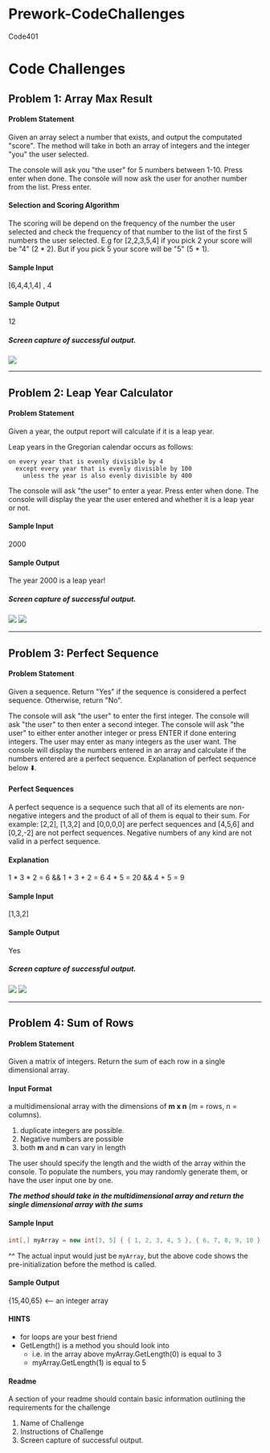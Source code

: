 # Prework-CodeChallenges
Code401

# Code Challenges 
<!-- For each of the challenges below, create a new method in a single Console application. All of your code should live in the `Program.cs`
file. Utilize the `Main()` method to call each challenge method, you may create additional external methods as appropriate.  -->

## Problem 1: Array Max Result

#### Problem Statement
Given an array select a number that exists, and output the computated "score". The method will take in both an array of integers and the integer "you" the user selected.

The console will ask you "the user" for 5 numbers between 1-10.  Press enter when done.
The console will now ask the user for another number from the list.  Press enter.

#### Selection and Scoring Algorithm
The scoring will be depend on the frequency of the number the user selected and check the frequency of that number to the list of the first 5 numbers the user selected. 
E.g for [2,2,3,5,4] if you pick 2 your score will be "4" (2 * 2).  But if you pick 5 your score will be "5" (5 * 1).

#### Sample Input
[6,4,4,1,4] , 4

#### Sample Output
12

##### Screen capture of successful output. 
![](ScreenShots/Capture1.PNG?raw=true)


<hr />

## Problem 2: Leap Year Calculator

#### Problem Statement
Given a year, the output report will calculate if it is a leap year.

Leap years in the Gregorian calendar occurs as follows:
```
on every year that is evenly divisible by 4
  except every year that is evenly divisible by 100
    unless the year is also evenly divisible by 400
```

The console will ask "the user" to enter a year.  Press enter when done.
The console will display the year the user entered and whether it is a leap year or not.

#### Sample Input
2000

#### Sample Output
The year 2000 is a leap year!

##### Screen capture of successful output.
<!-- ![](ScreenShots/Capture2.PNG?raw=true) -->
![](ScreenShots/Capture2_1.PNG?raw=true)
![](ScreenShots/Capture2_2.PNG?raw=true)


<hr />

## Problem 3: Perfect Sequence

#### Problem Statement
Given a sequence. Return "Yes" if the sequence is considered a perfect sequence. Otherwise, return "No".

The console will ask "the user" to enter the first integer.
The console will ask "the user" to then enter a second integer.
The console will ask "the user" to either enter another integer or press ENTER if done entering integers.
The user may enter as many integers as the user want.
The console will display the numbers entered in an array and calculate if the numbers entered are a perfect sequence.  Explanation of perfect sequence below :arrow_down:.

#### Perfect Sequences
A perfect sequence is a sequence such that all of its elements are non-negative integers and the product of all of them is equal to their sum. 
For example: [2,2], [1,3,2] and [0,0,0,0] are perfect sequences and [4,5,6] and [0,2,-2] are not perfect sequences. Negative numbers of any kind are not valid in a perfect sequence.
#### Explanation
1 * 3 * 2 = 6 && 1 + 3 + 2 = 6
4 * 5 = 20 && 4 + 5 = 9

#### Sample Input
[1,3,2]

#### Sample Output
Yes

##### Screen capture of successful output.
![](ScreenShots/Capture3_1.PNG?raw=true)
![](ScreenShots/Capture3_2.PNG?raw=true)

<hr />

## Problem 4: Sum of Rows

#### Problem Statement
Given a matrix of integers. Return the sum of each row in a single dimensional array. 

#### Input Format
a multidimensional array with the dimensions of **m x n** (m = rows, n = columns).

1. duplicate integers are possible.
2. Negative numbers are possible
3. both **m** and **n** can vary in length

The user should specify the length and the width of the array within the console. To populate the numbers, you may randomly generate them, or have the user input one by one.

***The method should take in the multidimensional array and return the single dimensional array with the sums***

#### Sample Input
```csharp
int[,] myArray = new int[3, 5] { { 1, 2, 3, 4, 5 }, { 6, 7, 8, 9, 10 }, { 11, 12, 13, 14, 15 } };
```

^^ The actual input would just be `myArray`, but the above code shows the pre-initialization before the method is called. 

#### Sample Output

{15,40,65} <-- an integer array

#### HINTS
- for loops are your best friend
- GetLength() is a method you should look into
	- i.e. in the array above myArray.GetLength(0) is equal to 3
	- myArray.GetLength(1) is equal to 5
	

#### Readme
A section of your readme should contain basic information outlining the requirements for the challenge
1. Name of Challenge
2. Instructions of Challenge
3. Screen capture of successful output.